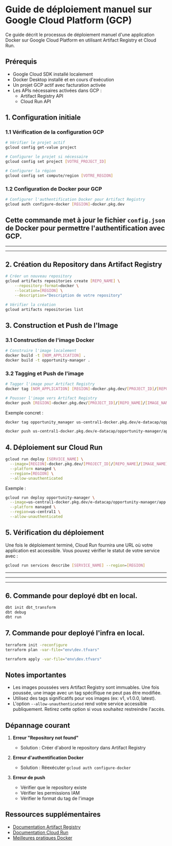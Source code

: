 # Guide de déploiement manuel sur Google Cloud Platform (GCP)

Ce guide décrit le processus de déploiement manuel d'une application Docker sur Google Cloud Platform en utilisant Artifact Registry et Cloud Run.

## Prérequis

- Google Cloud SDK installé localement
- Docker Desktop installé et en cours d'exécution
- Un projet GCP actif avec facturation activée
- Les APIs nécessaires activées dans GCP :
  - Artifact Registry API
  - Cloud Run API

## 1. Configuration initiale

### 1.1 Vérification de la configuration GCP
```bash
# Vérifier le projet actif
gcloud config get-value project

# Configurer le projet si nécessaire
gcloud config set project [VOTRE_PROJECT_ID]

# Configurer la région
gcloud config set compute/region [VOTRE_REGION]
```

### 1.2 Configuration de Docker pour GCP
```bash
# Configurer l'authentification Docker pour Artifact Registry
gcloud auth configure-docker [REGION]-docker.pkg.dev
```
Cette commande met à jour le fichier `config.json` de Docker pour permettre l'authentification avec GCP.
-----------------------------------------------------------------------------------------------
-----------------------------------------------------------------------------------------------
-----------------------------------------------------------------------------------------------
## 2. Création du Repository dans Artifact Registry

```bash
# Créer un nouveau repository
gcloud artifacts repositories create [REPO_NAME] \
    --repository-format=docker \
    --location=[REGION] \
    --description="Description de votre repository"

# Vérifier la création
gcloud artifacts repositories list
```

## 3. Construction et Push de l'Image

### 3.1 Construction de l'image Docker
```bash
# Construire l'image localement
docker build -t [NOM_APPLICATION] .
docker build -t opportunity-manager .
```

### 3.2 Tagging et Push de l'image
```bash
# Tagger l'image pour Artifact Registry
docker tag [NOM_APPLICATION] [REGION]-docker.pkg.dev/[PROJECT_ID]/[REPO_NAME]/[IMAGE_NAME]:[TAG]

# Pousser l'image vers Artifact Registry
docker push [REGION]-docker.pkg.dev/[PROJECT_ID]/[REPO_NAME]/[IMAGE_NAME]:[TAG]
```

Exemple concret :
```bash
docker tag opportunity_manager us-central1-docker.pkg.dev/e-datacap/opportunity-manager/app:v1

docker push us-central1-docker.pkg.dev/e-datacap/opportunity-manager/app:v1
```

## 4. Déploiement sur Cloud Run

```bash
gcloud run deploy [SERVICE_NAME] \
  --image=[REGION]-docker.pkg.dev/[PROJECT_ID]/[REPO_NAME]/[IMAGE_NAME]:[TAG] \
  --platform managed \
  --region=[REGION] \
  --allow-unauthenticated
```

Exemple :
```bash
gcloud run deploy opportunity-manager \
  --image=us-central1-docker.pkg.dev/e-datacap/opportunity-manager/app:v1 \
  --platform managed \
  --region=us-central1 \
  --allow-unauthenticated
```

## 5. Vérification du déploiement

Une fois le déploiement terminé, Cloud Run fournira une URL où votre application est accessible. Vous pouvez vérifier le statut de votre service avec :

```bash
gcloud run services describe [SERVICE_NAME] --region=[REGION]
```
-----------------------------------------------------------------------------------------------
-----------------------------------------------------------------------------------------------
-----------------------------------------------------------------------------------------------

## 6. Commande pour deployé dbt en local.


```bash
dbt init dbt_transform
dbt debug
dbt run  
```


## 7. Commande pour deployé l'infra en local.

```bash
terraform init -reconfigure
terraform plan -var-file="env\dev.tfvars"

terraform apply -var-file="env\dev.tfvars"
```















## Notes importantes

- Les images poussées vers Artifact Registry sont immuables. Une fois poussée, une image avec un tag spécifique ne peut pas être modifiée.
- Utilisez des tags significatifs pour vos images (ex: v1, v1.0.0, latest).
- L'option `--allow-unauthenticated` rend votre service accessible publiquement. Retirez cette option si vous souhaitez restreindre l'accès.

## Dépannage courant

1. **Erreur "Repository not found"**
   - Solution : Créer d'abord le repository dans Artifact Registry

2. **Erreur d'authentification Docker**
   - Solution : Réexécuter `gcloud auth configure-docker`

3. **Erreur de push**
   - Vérifier que le repository existe
   - Vérifier les permissions IAM
   - Vérifier le format du tag de l'image

## Ressources supplémentaires

- [Documentation Artifact Registry](https://cloud.google.com/artifact-registry/docs)
- [Documentation Cloud Run](https://cloud.google.com/run/docs)
- [Meilleures pratiques Docker](https://cloud.google.com/architecture/best-practices-for-building-containers)
